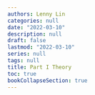```yaml
---
authors: Lenny Lin
categories: null
date: "2022-03-10"
description: null
draft: false
lastmod: "2022-03-10"
series: null
tags: null
title: Part I Theory
toc: true
bookCollapseSection: true
---
```




<!--more-->



